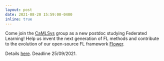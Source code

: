 ```yaml
---
layout: post
date: 2021-08-20 15:59:00-0400
inline: true
---
```



 Come join the [CaMLSys](https://mlsys.cst.cam.ac.uk/) group as a new postdoc studying Federated Learning! Help us invent the next generation of FL methods and contribute to the evolution of our open-source FL framework [Flower](http://flower.dev). 
 
 Details [here](https://www.jobs.cam.ac.uk/job/31015/). Deadline 25/09/2021.
